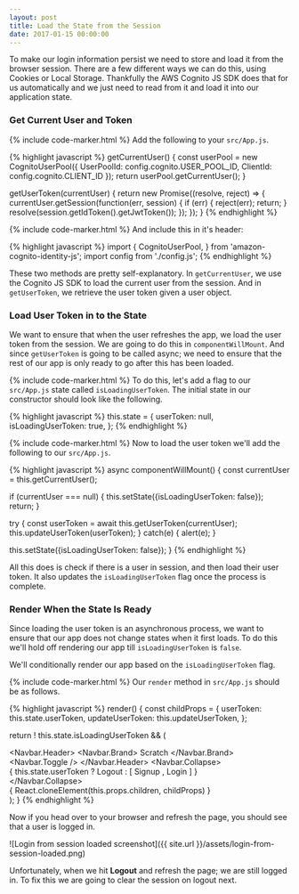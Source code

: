 ```yaml
---
layout: post
title: Load the State from the Session
date: 2017-01-15 00:00:00
---
```


To make our login information persist we need to store and load it from the browser session. There are a few different ways we can do this, using Cookies or Local Storage. Thankfully the AWS Cognito JS SDK does that for us automatically and we just need to read from it and load it into our application state.

### Get Current User and Token

{% include code-marker.html %} Add the following to your `src/App.js`.

{% highlight javascript %}
getCurrentUser() {
  const userPool = new CognitoUserPool({
    UserPoolId: config.cognito.USER_POOL_ID,
    ClientId: config.cognito.CLIENT_ID
  });
  return userPool.getCurrentUser();
}

getUserToken(currentUser) {
  return new Promise((resolve, reject) => {
    currentUser.getSession(function(err, session) {
      if (err) {
          reject(err);
          return;
      }
      resolve(session.getIdToken().getJwtToken());
    });
  });
}
{% endhighlight %}

{% include code-marker.html %} And include this in it's header:

{% highlight javascript %}
import { CognitoUserPool, } from 'amazon-cognito-identity-js';
import config from './config.js';
{% endhighlight %}

These two methods are pretty self-explanatory. In `getCurrentUser`, we use the Cognito JS SDK to load the current user from the session. And in `getUserToken`, we retrieve the user token given a user object.

### Load User Token in to the State

We want to ensure that when the user refreshes the app, we load the user token from the session. We are going to do this in `componentWillMount`. And since `getUserToken` is going to be called async; we need to ensure that the rest of our app is only ready to go after this has been loaded.

{% include code-marker.html %} To do this, let's add a flag to our `src/App.js` state called `isLoadingUserToken`. The initial state in our constructor should look like the following.

{% highlight javascript %}
this.state = {
  userToken: null,
  isLoadingUserToken: true,
};
{% endhighlight %}

{% include code-marker.html %} Now to load the user token we'll add the following to our `src/App.js`.

{% highlight javascript %}
async componentWillMount() {
  const currentUser = this.getCurrentUser();

  if (currentUser === null) {
    this.setState({isLoadingUserToken: false});
    return;
  }

  try {
    const userToken = await this.getUserToken(currentUser);
    this.updateUserToken(userToken);
  }
  catch(e) {
    alert(e);
  }

  this.setState({isLoadingUserToken: false});
}
{% endhighlight %}

All this does is check if there is a user in session, and then load their user token. It also updates the `isLoadingUserToken` flag once the process is complete.

### Render When the State Is Ready

Since loading the user token is an asynchronous process, we want to ensure that our app does not change states when it first loads. To do this we'll hold off rendering our app till `isLoadingUserToken` is `false`.

We'll conditionally render our app based on the `isLoadingUserToken` flag.

{% include code-marker.html %} Our `render` method in `src/App.js` should be as follows.

{% highlight javascript %}
render() {
  const childProps = {
    userToken: this.state.userToken,
    updateUserToken: this.updateUserToken,
  };

  return ! this.state.isLoadingUserToken
    &&
    (
      <div className="App container">
        <Navbar fluid collapseOnSelect>
          <Navbar.Header>
            <Navbar.Brand>
              <IndexLink to="/">Scratch</IndexLink>
            </Navbar.Brand>
            <Navbar.Toggle />
          </Navbar.Header>
          <Navbar.Collapse>
            <Nav pullRight>
            { this.state.userToken
              ? <NavItem onClick={this.handleLogout}>Logout</NavItem>
              : [ <LinkContainer key="1" to="/signup">
                    <NavItem>Signup</NavItem>
                  </LinkContainer>,
                  <LinkContainer key="2" to="/login">
                    <NavItem>Login</NavItem>
                  </LinkContainer> ] }
            </Nav>
          </Navbar.Collapse>
        </Navbar>
        <div>
          { React.cloneElement(this.props.children, childProps) }
        </div>
      </div>
    );
}
{% endhighlight %}

Now if you head over to your browser and refresh the page, you should see that a user is logged in.

![Login from session loaded screenshot]({{ site.url }}/assets/login-from-session-loaded.png)

Unfortunately, when we hit **Logout** and refresh the page; we are still logged in. To fix this we are going to clear the session on logout next.
